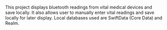 This project displays bluetooth readings from vital medical devices and save locally. It also allows user to manually enter vital readings and save locally for later display. Local databases used are SwiftData (Core Data) and Realm.
